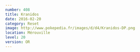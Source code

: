 ```yaml
---
number: 408
title: Kranidos
date: 2016-02-20
category: Reset
image: http://www.pokepedia.fr/images/d/d4/Kranidos-DP.png
location: Mérouville
level: 20
version: OR
---
```

